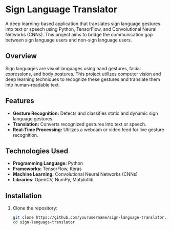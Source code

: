 # Sign Language Translator

A deep learning-based application that translates sign language gestures into text or speech using Python, TensorFlow, and Convolutional Neural Networks (CNNs). This project aims to bridge the communication gap between sign language users and non-sign language users.

## Overview

Sign languages are visual languages using hand gestures, facial expressions, and body postures. This project utilizes computer vision and deep learning techniques to recognize these gestures and translate them into human-readable text.

## Features

- **Gesture Recognition:** Detects and classifies static and dynamic sign language gestures.  
- **Translation:** Converts recognized gestures into text or speech.  
- **Real-Time Processing:** Utilizes a webcam or video feed for live gesture recognition.  

## Technologies Used

- **Programming Language:** Python  
- **Frameworks:** TensorFlow, Keras  
- **Machine Learning:** Convolutional Neural Networks (CNNs)  
- **Libraries:** OpenCV, NumPy, Matplotlib  

## Installation

1. Clone the repository:
   ```bash
   git clone https://github.com/yourusername/sign-language-translator.git
   cd sign-language-translator
